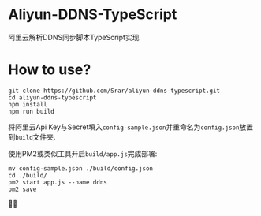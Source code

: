 # Aliyun-DDNS-TypeScript
阿里云解析DDNS同步脚本TypeScript实现

# How to use?
```shell
git clone https://github.com/Srar/aliyun-ddns-typescript.git
cd aliyun-ddns-typescript
npm install
npm run build
```
将阿里云Api Key与Secret填入`config-sample.json`并重命名为`config.json`放置到`build`文件夹.

使用PM2或类似工具开启`build/app.js`完成部署:
```
mv config-sample.json ./build/config.json
cd ./build/
pm2 start app.js --name ddns
pm2 save
```
